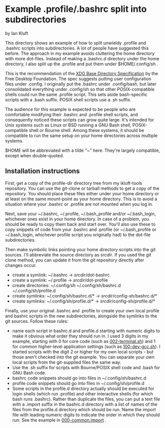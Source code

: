 # Example .profile/.bashrc split into subdirectories
by Ian Kluft

This directory shows an example of how to split unwieldy .profile and .bashrc scripts into subdirectories. A lot of people have suggested this before. The approach in my example avoids cluttering the home directory with more dot-files. Instead of making a .bashrc.d directory under the home directory, I also split up the .profile and put them under $HOME/.config/sh .

This is the recommendation of the [XDG Base Directory Specification](https://specifications.freedesktop.org/basedir-spec/latest/) by the Free Desktop Foundation. The spec suggests putting user configuration files under .config. I originally put the .bashrc under .config/bash, but later consolidated everything under .config/sh so that other POSIX-compatible shells could run the same .profile script. This sets aside bash-specific scripts with a .bash suffix. POSIX shell scripts use a .sh suffix.

The audience for this example is expected to be people who are comfortable modifying their .bashrc and .profile shell scripts, and consequently noticed these scripts can grow quite large. It's intended for Unix systems such as Linux or BSD running a GNU Bash shell, POSIX-compatible shell or Bourne shell. Among these systems, it should be compatible to run the same setup on your home directories across multiple systems.

$HOME will be abbreviated with a tilde "~" here. They're largely compatible, except when double-quoted.

## Installation instructions
First, get a copy of the profile-dir directory tree from my ikluft-tools repository. You can use the git-clone or tarball methods to get a copy of the repository. You should place these files either under your home directory or at least on the same mount-point as your home directory. This is to avoid a situation where your .bashrc or .profile are not mounted when you log in.

Next, save your ~/.bashrc, ~/.profile, ~/.bash_profile and/or ~/.bash_login, whichever ones exist in your home directory. In case of a problem, you should be ready to copy them back and start over. You'll also use these to copy snippets of code from your .bashrc and .profile (or ~/.bash_profile or ~/.bash_login, whichever profile script you originally had) to the dot-file subdirectories.

Then make symbolic links pointing your home directory scripts into the git sources. I'll abbreviate the source directory as _srcdir_. If you used the git clone method, you can update it from the git repository directly after changes occur.

* create a symlink: ~/.bashrc → _srcdir_/dot-bashrc
* create a symlink: ~/.profile → _srcdir_/dot-profile
* create directories: ~/.config/sh ~/.config/sh/bashrc.d ~/.config/sh/profile.d
* create symlinks: ~/.config/sh/bashrc.d/* → _srcdir_/config-sh/bashrc.d/*
* create symlinks: ~/.config/sh/profile.d/* → _srcdir_/config-sh/profile.d/*

Finally, use your original .bashrc and .profile to create your own local profile and bashrc scripts in the new subdirectories, alongside the symlinks to the git sources. Follow these rules:

* name each script in bashrc.d and profile.d starting with numeric digits to make it obvious what order they should run in. I used 3 digits in my example, starting with 0 for core code (such as [002-terminal.sh](config-sh/profile.d/002-terminal.sh)) and 1 for common higher-level application settings (such as [100-dev-gcc.sh](config-sh/profile.d/100-dev-gcc.sh)). I started scripts with the digit 2 or higher for my own local scripts - but those aren't checked into the git example. You can separate your own local scripts from the git-supplied files the same way.
* Use the .sh suffix for scripts with Bourne/POSIX shell code and .bash for GNU Bash code.
* bashrc code snippets should go into files in ~/.config/sh/bashrc.d
* profile code snippets should go into files in ~/.config/sh/profile.d
* Some scripts in the profile.d directory actually should be executed for login shells (which run .profile) and other interactive shells (for which bash runs .bashrc). Rather than duplicate the files, you can put a text file with a .import suffix in the bashrc.d directory with a list of names of the files from the profile.d directory which should be run. Name the import file with leading numeric digits to indicate the order in which they should run. See the example in [000-common.import](config-sh/bashrc.d/000-common.import) .
